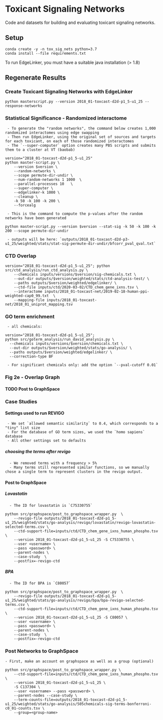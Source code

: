 # Toxicant Signaling Networks
Code and datasets for building and evaluating toxicant signaling networks.

## Setup
```
conda create -y -n tox_sig_nets python=3.7
conda install --file requirements.txt
```
To run EdgeLinker, you must have a suitable java installation (> 1.8)

## Regenerate Results

### Create Toxicant Signaling Networks with EdgeLinker
```
python masterscript.py --version 2018_01-toxcast-d2d-p1_5-u1_25 --response-networks
```
### Statistical Significance - Randomized interactome
     - To generate the "random networks", the command below creates 1,000 randomized interactomes using edge swapping
     - Then run EdgeLinker, using the original set of sources and targets for each toxicant, on each of those randomized interactomes
     - The `--super-computer` option creates many PBS scripts and submits them to a cluster at VT (baobab)
```
version="2018_01-toxcast-d2d-p1_5-u1_25"
python master-script.py \
    --version $version \
    --random-networks \
    --scope permute-dir-undir \
    --num-random-networks 1 1000  \
    --parallel-processes 10   \
    --super-computer \
    --edgelinker-k 1000 \
    --cleanup \
    -k 50 -k 100 -k 200 \
    --forcealg
```
     - This is the command to compute the p-values after the random networks have been generated
```
python master-script.py --version $version --stat-sig -k 50 -k 100 -k 200 --scope permute-dir-undir
```
     - outputs will be here: `outputs/2018_01-toxcast-d2d-p3-u1_25/weighted/stats/stat-sig-permute-dir-undir/bfcorr_pval_qval.txt`
### CTD Overlap
```
version="2018_01-toxcast-d2d-p1_5-u1_25"; python src/ctd_analysis/run_ctd_analysis.py \
    --chemicals inputs/versions/$version/sig-chemicals.txt \
    --out-dir outputs/$version/weighted/stats/ctd-analysis-test/ \
    --paths outputs/$version/weighted/edgelinker/ \
    --ctd-file inputs/ctd/2020-03-02/CTD_chem_gene_ixns.tsv \
    --interactome inputs/2018_01-toxcast-net/2019-02-18-human-ppi-weighted-cap0_99.txt  \
    --mapping-file inputs/2018_01-toxcast-net/2018_01_uniprot_mapping.tsv
```
### GO term enrichment
     - all chemicals:
```
version="2018_01-toxcast-d2d-p1_5-u1_25"; 
python src/goterm_analysis/run_david_analysis.py \
  --chemicals inputs/versions/$version/chemicals.txt \
  --out-dir outputs/$version/weighted/stats/go-analysis/ \
  --paths outputs/$version/weighted/edgelinker/ \
  --correction-type BF
```
     - For significant chemicals only: add the option `--pval-cutoff 0.01`
### Fig 2e - Overlap Graph
#### TODO Post to GraphSpace
### Case Studies
#### Settings used to run REVIGO
     - We set `allowed semantic similarity` to 0.4, which corresponds to a "tiny" list size
     - For the database of GO term sizes, we used the `homo sapiens` database
     - All other settings set to defaults
##### choosing the terms after revigo
      - We removed terms with a frequency > 5%
      - Many terms still represented similar functions, so we manually chose a single term to represent clusters in the revigo output.
#### Post to GraphSpace
##### Lovastatin
      - The ID for lovastatin is `C75330755`
```
python src/graphspace/post_to_graphspace_wrapper.py  \
    --revigo-file outputs/2018_01-toxcast-d2d-p1_5-u1_25/weighted/stats/go-analysis/revigo/lovastatin/revigo-lovastatin-selected-terms.csv \
    --ctd-support-file=inputs/ctd/CTD_chem_gene_ixns_human_phospho.tsv  \
    --version 2018_01-toxcast-d2d-p1_5-u1_25 -S C75330755 \
    --user <username> \
    --pass <password> \
    --parent-nodes \
    --case-study  \
    --postfix=-revigo-ctd
```
##### BPA
      - The ID for BPA is `C80057`
```
python src/graphspace/post_to_graphspace_wrapper.py  \
    --revigo-file outputs/2018_01-toxcast-d2d-p1_5-u1_25/weighted/stats/go-analysis/revigo/bpa/bpa-revigo-selected-terms.csv \
    --ctd-support-file=inputs/ctd/CTD_chem_gene_ixns_human_phospho.tsv  \
    --version 2018_01-toxcast-d2d-p1_5-u1_25 -S C80057 \
    --user <username> \
    --pass <password> \
    --parent-nodes \
    --case-study  \
    --postfix=-revigo-ctd
```
### Post Networks to GraphSpace
    - First, make an account on graphspace as well as a group (optional)
```
python src/graphspace/post_to_graphspace_wrapper.py \
    --ctd-support-file=inputs/ctd/CTD_chem_gene_ixns_human_phospho.tsv \
    --version 2018_01-toxcast-d2d-p1_5-u1_25 \
    -S C137304 \
    --user <username> --pass <password> \
    --parent-nodes --case-study \
    --term-counts-file=outputs/2018_01-toxcast-d2d-p1_5-u1_25/weighted/stats/go-analysis/505chemicals-sig-terms-bonferroni-c0_01-counts.tsv \
    --group=<group-name>
```
